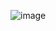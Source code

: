 ![image](https://github.com/Ishrathabida/oibsip_taskno1/assets/119778193/c793a871-2680-4773-b0a8-77d73272a8e0)
